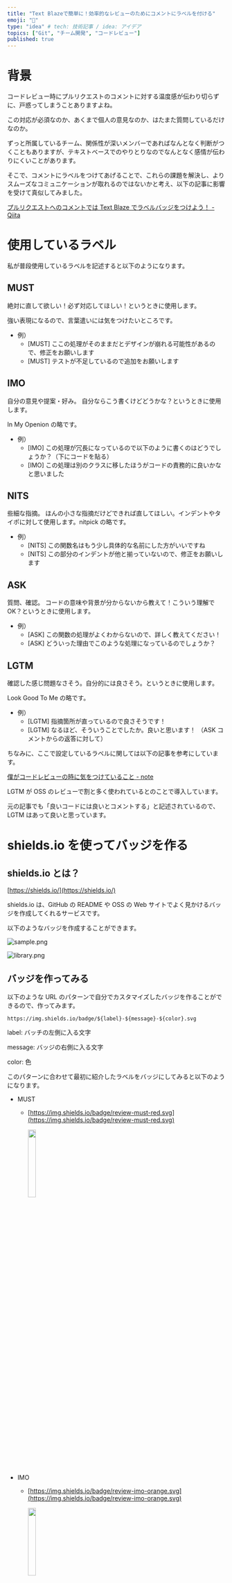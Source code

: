```yaml
---
title: "Text Blazeで簡単に！効率的なレビューのためにコメントにラベルを付ける"
emoji: "🌟"
type: "idea" # tech: 技術記事 / idea: アイデア
topics: ["Git", "チーム開発", "コードレビュー"]
published: true
---
```


# 背景

コードレビュー時にプルリクエストのコメントに対する温度感が伝わり切らずに、戸惑ってしまうことありますよね。

この対応が必須なのか、あくまで個人の意見なのか、はたまた質問しているだけなのか。

ずっと所属しているチーム、関係性が深いメンバーであればなんとなく判断がつくこともありますが、テキストベースでのやりとりなのでなんとなく感情が伝わりにくいことがあります。

そこで、コメントにラベルをつけてあげることで、これらの課題を解決し、よりスムーズなコミュニケーションが取れるのではないかと考え、以下の記事に影響を受けて真似してみました。

[プルリクエストへのコメントでは Text Blaze でラベルバッジをつけよう！ - Qiita](https://qiita.com/iganin/items/aee297eade84849cc9cd)

# 使用しているラベル

私が普段使用しているラベルを記述すると以下のようになります。

## MUST

絶対に直して欲しい！必ず対応してほしい！というときに使用します。

強い表現になるので、言葉遣いには気をつけたいところです。

- 例）
  - [MUST] ここの処理がそのままだとデザインが崩れる可能性があるので、修正をお願いします
  - [MUST] テストが不足しているので追加をお願いします

## IMO

自分の意見や提案・好み。 自分ならこう書くけどどうかな？というときに使用します。

In My Openion の略です。

- 例）
  - [IMO] この処理が冗長になっているので以下のように書くのはどうでしょうか？（下にコードを貼る）
  - [IMO] この処理は別のクラスに移したほうがコードの責務的に良いかなと思いました

## NITS

些細な指摘。 ほんの小さな指摘だけどできれば直してほしい。インデントやタイポに対して使用します。nitpick の略です。

- 例）
  - [NITS] この関数名はもう少し具体的な名前にした方がいいですね
  - [NITS] この部分のインデントが他と揃っていないので、修正をお願いします

## ASK

質問、確認。 コードの意味や背景が分からないから教えて！こういう理解で OK？というときに使用します。

- 例）
  - [ASK] この関数の処理がよくわからないので、詳しく教えてください！
  - [ASK] どういった理由でこのような処理になっているのでしょうか？

## LGTM

確認した感じ問題なさそう。自分的には良さそう。というときに使用します。

Look Good To Me の略です。

- 例）
  - [LGTM] 指摘箇所が直っているので良さそうです！
  - [LGTM] なるほど、そういうことでしたか。良いと思います！ （ASK コメントからの返答に対して）

ちなみに、ここで設定しているラベルに関しては以下の記事を参考にしています。

[僕がコードレビューの時に気をつけていること - note](https://note.com/su_k/n/nf23ab5c6dba2)

LGTM が OSS のレビューで割と多く使われているとのことで導入しています。

元の記事でも「良いコードには良いとコメントする」と記述されているので、LGTM はあって良いと思っています。

# shields.io を使ってバッジを作る

## shields.io とは？

[https://shields.io/](https://shields.io/)

shields.io は、GitHub の README や OSS の Web サイトでよく見かけるバッジを作成してくれるサービスです。

以下のようなバッジを作成することができます。

![sample.png](/images/text-blaze/sample.png)

![library.png](/images/text-blaze/library.png)

## バッジを作ってみる

以下のような URL のパターンで自分でカスタマイズしたバッジを作ることができるので、作ってみます。

`https://img.shields.io/badge/${label}-${message}-${color}.svg`

label: バッチの左側に入る文字

message: バッジの右側に入る文字

color: 色

このパターンに合わせて最初に紹介したラベルをバッジにしてみると以下のようになります。

- MUST

  - [https://img.shields.io/badge/review-must-red.svg](https://img.shields.io/badge/review-must-red.svg)

    <img src=../images/text-blaze/must.png width=20%>

- IMO

  - [https://img.shields.io/badge/review-imo-orange.svg](https://img.shields.io/badge/review-imo-orange.svg)

    <img src=../images/text-blaze/imo.png width=20%>

- NITS

  - [https://img.shields.io/badge/review-nits-green.svg](https://img.shields.io/badge/review-nits-green.svg)

    <img src=../images/text-blaze/nits.png width=20%>

- ASK

  - [https://img.shields.io/badge/review-ask-yellowgreen.svg](https://img.shields.io/badge/review-ask-yellowgreen.svg)

    <img src=../images/text-blaze/ask.png width=20%>

- LGTM

  - [https://img.shields.io/badge/review-lgtm-blightgreen.svg](https://img.shields.io/badge/review-lgtm-blightgreen.svg)

    <img src=../images/text-blaze/lgtm.png width=20%>

これでおしゃれなバッジができました！

実際に GitHub で使ってみると以下のような感じです。

![lgtm-sample.png](/images/text-blaze/lgtm-sample.png)

実際には GitHub 上では markdown でコメントを書くので、画像を入れたい場合は以下のような感じで使用します。

`![lgtm-badge](https://img.shields.io/badge/review-lgtm-blightgreen.svg)`

バッジを入れるとコメントが華やかになって見やすくなりますね！

# Text Blaze を使ってコマンドでバッジ付与できるようにする

URL をいちいち入力するのは面倒なので、コマンドで入力できるようにしていきます。

今回は Chrome 拡張機能の Text Blaze を使ってコマンドを作成します。

[https://blaze.today/](https://blaze.today/)

Text Blaze は、よく使うテキストをコマンド形式で素早く入力できるようにするツールです。

この Chrome 拡張機能を使うことで、特定のテキストを入力するコマンドを事前に設定し、そのコマンドを入力するだけで対応するテキストが自動的に挿入されるようになります。

以下の Chrome ウェブストアから拡張機能を入れることができます。

[https://chromewebstore.google.com/detail/text-blaze-templates-and/idgadaccgipmpannjkmfddolnnhmeklj](https://chromewebstore.google.com/detail/text-blaze-templates-and/idgadaccgipmpannjkmfddolnnhmeklj)

Google アカウントで連携することで、Dashboard が見えるようになるので、Dashboard にアクセスします。

![text-blaze.png](/images/text-blaze/text-blaze.png)

左上のプラスボタンからコマンドを追加することができるので、ラベルを全て追加していきます。

Shortcut に追加したコマンドを GitHub や他の Web サイト上で入力することで、バッジが呼び出されるようになります。

以下の例では、/（スラッシュ）でコマンドを呼び出せるようにしています。

![text-blaze-sample.png](/images/text-blaze/text-blaze-sample.png)

実際に GitHub 上で試してみると以下のようになります。

# まとめ

今回は shields.io と Text Blaze を使って、コメントにラベルをつけることで、より見やすく、伝わりやすいコードレビューをする方法をまとめました。

ラベルをつけること自体はすぐに実践できる内容だと思うので、ぜひやってみてください！
